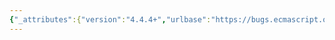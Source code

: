 ```yaml
---
{"_attributes":{"version":"4.4.4+","urlbase":"https://bugs.ecmascript.org/","maintainer":"dherman@mozilla.com"},"bug":{"bug_id":3669,"creation_ts":"2015-01-23 15:39:00 -0800","short_desc":"25.3.3.1 GeneratorStart: Handle implicit return","delta_ts":"2015-02-02 18:38:58 -0800","product":"Draft for 6th Edition","component":"technical issue","version":"Rev 31: January 15, 2015 Draft","rep_platform":"All","op_sys":"All","bug_status":"RESOLVED","resolution":"FIXED","priority":"Normal","bug_severity":"normal","everconfirmed":true,"reporter":{"uid":"andrebargull","name":"André Bargull"},"assigned_to":{"uid":"allen","name":"Allen Wirfs-Brock"},"long_desc":[{"commentid":11687,"comment_count":0,"who":{"uid":"andrebargull","name":"André Bargull"},"bug_when":"2015-01-23 15:39:22 -0800","thetext":"25.3.3.1 GeneratorStart (generator, generatorBody)\n\nHandle implicit return ( = normal completions) in step 4.g\n\n---\nIf result.[[type]] is return then let result be result.[[value]].\nelse let result be undefined.\nReturn CreateIterResultObject(result, true).\n---"},{"commentid":11716,"comment_count":1,"who":{"uid":"allen","name":"Allen Wirfs-Brock"},"bug_when":"2015-01-24 21:40:30 -0800","thetext":"fixed in rev32 editor's draft"},{"commentid":11997,"comment_count":2,"who":{"uid":"allen","name":"Allen Wirfs-Brock"},"bug_when":"2015-02-02 18:38:58 -0800","thetext":"fixed in rev32 draft"}]}}
---
```

